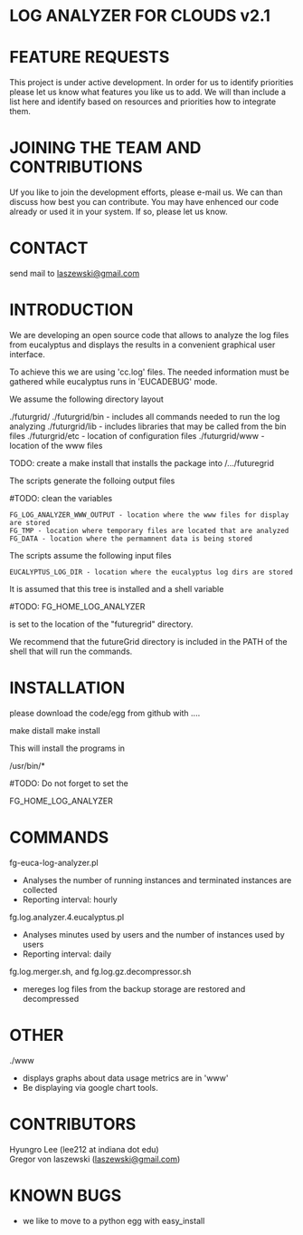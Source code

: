 LOG ANALYZER FOR CLOUDS v2.1
============================

FEATURE REQUESTS
================

This project is under active development. In order for us to identify
priorities please let us know what features you like us to add.  We
will than include a list here and identify based on resources and
priorities how to integrate them.

JOINING THE TEAM AND CONTRIBUTIONS
==================================

Uf you like to join the development efforts, please e-mail us. We can
than discuss how best you can contribute. You may have enhenced our
code already or used it in your system. If so, please let us know.

CONTACT
=======

send mail to laszewski@gmail.com

INTRODUCTION
============

We are developing an open source code that allows to analyze the log
files from eucalyptus and displays the results in a convenient
graphical user interface.

To achieve this we are using 'cc.log' files. The needed information
must be gathered while eucalyptus runs in 'EUCADEBUG' mode.

We assume the following directory layout

  ./futurgrid/
  ./futurgrid/bin - includes all commands needed to run the log analyzing
  ./futurgrid/lib - includes libraries that may be called from the bin files
  ./futurgrid/etc - location of configuration files
  ./futurgrid/www - location of the www files

TODO: create a make install that installs the package into /.../futuregrid

The scripts generate the folloing output files

#TODO: clean the variables

    FG_LOG_ANALYZER_WWW_OUTPUT - location where the www files for display are stored
    FG_TMP - location where temporary files are located that are analyzed
    FG_DATA - location where the permamnent data is being stored 

The scripts assume the following input files

    EUCALYPTUS_LOG_DIR - location where the eucalyptus log dirs are stored


It is assumed that this tree is installed and a shell variable 

#TODO:
  FG_HOME_LOG_ANALYZER  

is set to the location of the "futuregrid" directory.

We recommend that the futureGrid directory is included in the PATH of
the shell that will run the commands.

INSTALLATION
===========

please download the code/egg from github with ....

make distall
make install

This will install the programs in 

/usr/bin/*

#TODO:
Do not forget to set the 

  FG_HOME_LOG_ANALYZER  


COMMANDS
========

fg-euca-log-analyzer.pl 
* Analyses the number of running instances and terminated instances are 
  collected 
* Reporting interval: hourly

fg.log.analyzer.4.eucalyptus.pl
* Analyses minutes used by users and the number of instances used by users 
* Reporting interval: daily

fg.log.merger.sh, and fg.log.gz.decompressor.sh
* mereges log files from the backup storage are restored and decompressed 

OTHER
=====
./www
* displays graphs about data usage metrics are in 'www'
* Be displaying via google chart tools.

CONTRIBUTORS
============
Hyungro Lee (lee212 at indiana dot edu)   
Gregor von laszewski (laszewski@gmail.com)

KNOWN BUGS
==========
* we like to move to a python egg with easy_install
